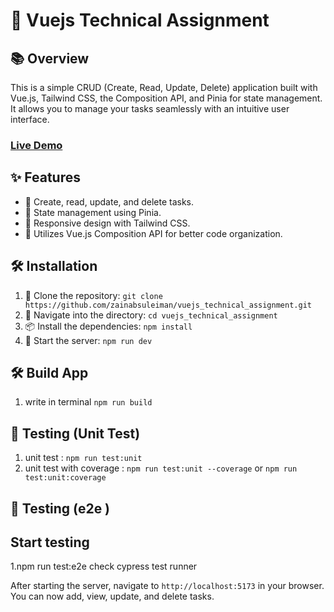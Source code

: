 
# 🚀 Vuejs Technical Assignment

## 📚 Overview

This is a simple CRUD (Create, Read, Update, Delete) application built with Vue.js, Tailwind CSS, the Composition API, and Pinia for state management. It allows you to manage your tasks seamlessly with an intuitive user interface.
### [Live Demo](https://vuejs-technical-assignment.vercel.app/#/)


## ✨ Features

- 📝 Create, read, update, and delete tasks.
- 🔄 State management using Pinia.
- 📱 Responsive design with Tailwind CSS.
- 🧩 Utilizes Vue.js Composition API for better code organization.

## 🛠️ Installation

1. 📂 Clone the repository: `git clone https://github.com/zainabsuleiman/vuejs_technical_assignment.git`
2. 🚀 Navigate into the directory: `cd vuejs_technical_assignment`
3. 📦 Install the dependencies: `npm install`
4. 🎉 Start the server: `npm run dev`

## 🛠️ Build App
1. write in terminal `npm run build`

## 🧪 Testing (Unit Test)
1. unit test : `npm run test:unit`
2. unit test with coverage :  `npm run test:unit --coverage` or `npm run test:unit:coverage`

## 🧪 Testing (e2e )


## Start testing
1.npm run test:e2e
check cypress test runner


After starting the server, navigate to `http://localhost:5173` in your browser. You can now add, view, update, and delete tasks.

